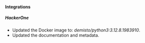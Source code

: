 #### Integrations

##### HackerOne

- Updated the Docker image to: *demisto/python3:3.12.8.1983910*.
- Updated the documentation and metadata.
  
